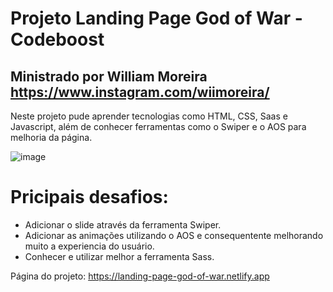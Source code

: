 # Projeto Landing Page God of War - Codeboost

## Ministrado por William Moreira https://www.instagram.com/wiimoreira/

Neste projeto pude aprender tecnologias como HTML, CSS, Saas e Javascript, além de conhecer ferramentas como o Swiper e o AOS para melhoria da página.

![image](https://user-images.githubusercontent.com/109121391/204160825-8cd24892-831a-4de2-9f5e-55cb503c44bf.png)

# Pricipais desafios:

- Adicionar o slide através da ferramenta Swiper.
- Adicionar as animações utilizando o AOS e consequentente melhorando muito a experiencia do usuário.
- Conhecer e utilizar melhor a ferramenta Sass.

Página do projeto: https://landing-page-god-of-war.netlify.app
